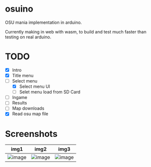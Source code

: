 # osuino

OSU mania implementation in arduino.

Currently making in web with wasm, to build and test much faster than testing on real arduino.

# TODO

 - [X] Intro
 - [X] Title menu
 - [ ] Select menu
   - [X] Select menu UI
   - [ ] Selet menu load from SD Card
 - [ ] Ingame
 - [ ] Results
 - [ ] Map downloads
 - [X] Read osu map file

# Screenshots

| img1 | img2 | img3 |
|:--:|:--:|:--:|
| ![image](https://github.com/user-attachments/assets/1c22c728-e638-42ba-badd-01c9c928ab42) | ![image](https://github.com/user-attachments/assets/476a1d5e-80cd-4167-9f0f-c252ce7dc1ff) | ![image](https://github.com/user-attachments/assets/5d3bbcc9-d143-4444-ba97-9f4e31518ac0) |

